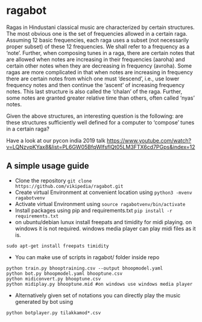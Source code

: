 # ragabot
Ragas in Hindustani classical music are characterized by certain structures. The most obvious one is the set of frequencies allowed in a certain raga. Assuming 12 basic frequencies, each raga uses a subset (not necessarily proper subset) of these 12 frequencies. We shall refer to a frequency as a ‘note’. Further, when composing tunes in a raga, there are certain notes that are allowed when notes are increasing in their frequencies (aaroha) and certain other notes when they are decreasing in frequency (avroha). Some ragas are more complicated in that when notes are increasing in frequency there are certain notes from which one must ‘descend’, i.e., use lower frequency notes and then continue the ‘ascent’ of increasing frequency notes. This last structure is also called the ‘chalan’ of the raga. Further, some notes are granted greater relative time than others, often called ‘nyas’ notes.

Given the above structures, an interesting question is the following: are these structures sufficiently well defined for a computer to ‘compose’ tunes in a certain raga?

Have a look at our pycon india 2019 talk https://www.youtube.com/watch?v=LQNzvpKYax8&list=PL6GW05BfqWIfsflQt05LM3FTX6cd7PGps&index=12

## A simple usage guide
- Clone the repository
`git clone https://github.com/vikipedia/ragabot.git`
- Create virtual Environment at convenient location using
`python3 -mvenv ragabotvenv`
- Activate virtual Environment using
`source ragabotvenv/bin/activate`
- Install packages using pip and requirements.txt
`pip install -r requirements.txt`
- on ubuntu/debian lunux install freepats and timidity for midi playing. on windows it is not required. windows media player can play midi files as it is.
```
sudo apt-get install freepats timidity
```
- You can make use of scripts in ragabot/ folder inside repo
```
python train.py bhooptraining.csv --output bhoopmodel.yaml
python bot.py bhoopmodel.yaml bhooptune.csv
python midiconvert.py bhooptune.csv
python midiplay.py bhooptune.mid #on windows use windows media player
```
- Alternatively given set of notations you can directly play the music generated by bot using
```
python botplayer.py tilakkamod*.csv
```
